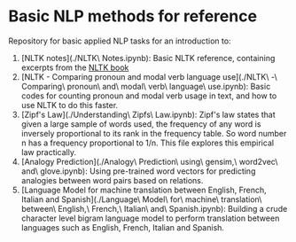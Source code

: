 # Basic NLP methods for reference
Repository for basic applied NLP tasks for an introduction to:
1. [NLTK notes](./NLTK\ Notes.ipynb): Basic NLTK reference, containing excerpts from the [NLTK book](https://www.nltk.org/book/)
2. [NLTK - Comparing pronoun and modal verb language use](./NLTK\ -\ Comparing\ pronoun\ and\ modal\ verb\ language\ use.ipynb): Basic codes for counting pronoun and modal verb usage in text, and how to use NLTK to do this faster.
3. [Zipf's Law](./Understanding\ Zipfs\ Law.ipynb): Zipf's law states that given a large sample of words used, the frequency of any word is inversely proportional to its rank in the frequency table. So word number n has a frequency proportional to 1/n. This file explores this empirical law practically.
4. [Analogy Prediction](./Analogy\ Prediction\ using\ gensim,\ word2vec\ and\ glove.ipynb): Using pre-trained word vectors for predicting analogies between word pairs based on relations.
5. [Language Model for machine translation between English, French, Italian and Spanish](./Language\ Model\ for\ machine\ translation\ between\ English,\ French,\ Italian\ and\ Spanish.ipynb): Building a crude character level bigram language model to perform translation between languages such as English, French, Italian and Spanish.
